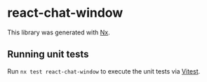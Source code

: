 # react-chat-window

This library was generated with [Nx](https://nx.dev).

## Running unit tests

Run `nx test react-chat-window` to execute the unit tests via [Vitest](https://vitest.dev/).
